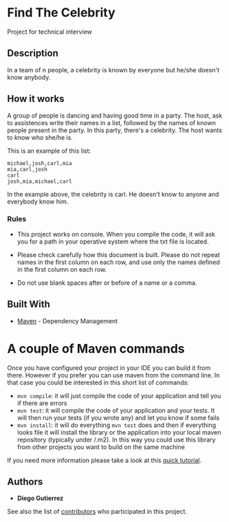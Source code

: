 # Find The Celebrity

Project for technical interview

## Description
In a team of n people, a celebrity is known by everyone but he/she doesn't know anybody.


## How it works
A group of people is dancing and having good time in a party. The host, ask to assistences write their names in a list, followed
by the names of known people present in the party. In this party, there's a celebrity. The host wants to know who she/he is.

This is an example of this list:

```
michael,josh,carl,mia
mia,carl,josh
carl
josh,mia,michael,carl

```
In the example above, the celebrity is carl. He doesn't know to anyone and everybody know him.


### Rules

* This project works on console. When you compile the code, it will ask you for a path in your operative system where the txt file is located.

* Please check carefully how this document is built. Please do not repeat names in the first column on each row, and use only the names defined in the first column on each row.

* Do not use blank spaces after or before of a name or a comma.


## Built With

* [Maven](https://maven.apache.org/) - Dependency Management

# A couple of Maven commands

Once you have configured your project in your IDE you can build it from there. However if you prefer you can use maven from the command line. In that case you could be interested in this short list of commands:

* `mvn compile`: it will just compile the code of your application and tell you if there are errors
* `mvn test`: it will compile the code of your application and your tests. It will then run your tests (if you wrote any) and let you know if some fails
* `mvn install`: it will do everything `mvn test` does and then if everything looks file it will install the library or the application into your local maven repository (typically under <USER FOLDER>/.m2). In this way you could use this library from other projects you want to build on the same machine

If you need more information please take a look at this [quick tutorial](https://maven.apache.org/guides/getting-started/maven-in-five-minutes.html).

## Authors

* **Diego Gutierrez**

See also the list of [contributors](https://github.com/your/project/contributors) who participated in this project.
